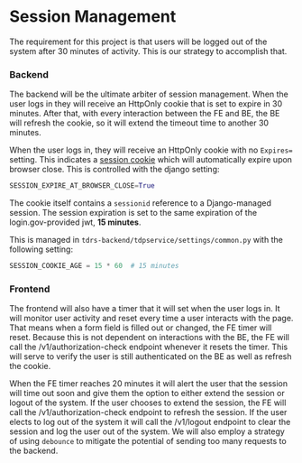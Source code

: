 # Session Management

The requirement for this project is that users will be logged out of the system after 30 minutes of activity. This is our strategy to accomplish that.

### Backend
The backend will be the ultimate arbiter of session management. When the user logs in they will receive an HttpOnly cookie that is set to expire in 30 minutes. After that, with every interaction between the FE and BE, the BE will refresh the cookie, so it will extend the timeout time to another 30 minutes.

When the user logs in, they will receive an HttpOnly cookie with no `Expires=` setting. This indicates a [session cookie]() which will automatically expire upon browser close. This is controlled with the django setting:

```python
SESSION_EXPIRE_AT_BROWSER_CLOSE=True
```

The cookie itself contains a `sessionid` reference to a Django-managed session. The session expiration is set to the same expiration of the login.gov-provided jwt, **15 minutes**.

This is managed in `tdrs-backend/tdpservice/settings/common.py` with the following setting:
```python
SESSION_COOKIE_AGE = 15 * 60  # 15 minutes
```

### Frontend
The frontend will also have a timer that it will set when the user logs in. It will monitor user activity and reset every time a user interacts with the page. That means when a form field is filled out or changed, the FE timer will reset. Because this is not dependent on interactions with the BE, the FE will call the /v1/authorization-check endpoint whenever it resets the timer. This will serve to verify the user is still authenticated on the BE as well as refresh the cookie.

When the FE timer reaches 20 minutes it will alert the user that the session will time out soon and give them the option to either extend the session or logout of the system. If the user chooses to extend the session, the FE will call the /v1/authorization-check endpoint to refresh the session. If the user elects to log out of the system it will call the /v1/logout endpoint to clear the session and log the user out of the system. We will also employ a strategy of using `debounce` to mitigate the potential of sending too many requests to the backend.
